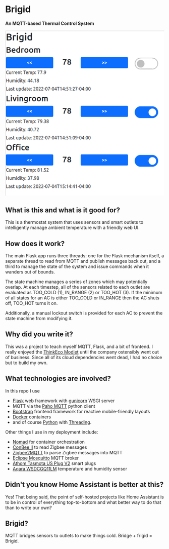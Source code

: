# Brigid
**An MQTT-based Thermal Control System**

![Screenshot](doc/screenshot.png)

## What is this and what is it good for?

This is a thermostat system that uses sensors and smart outlets to intelligently manage ambient temperature with a friendly web UI. 


## How does it work?

The main Flask app runs three threads: one for the Flask mechanism itself, a separate thread to read from MQTT and publish messages back out, and a third to manage the state of the system and issue commands when it wanders out of bounds. 

The state machine manages a series of zones which may potentially overlap. At each timestep, all of the sensors related to each outlet are evaluated as TOO_COLD (1), IN_RANGE (2) or TOO_HOT (3). If the minimum of all states for an AC is either TOO_COLD or IN_RANGE then the AC shuts off, TOO_HOT turns it on.

Additionally, a manual lockout switch is provided for each AC to prevent the state machine from modifying it.

## Why did you write it?

This was a project to teach myself MQTT, Flask, and a bit of frontend. I really enjoyed the [ThinkEco Modlet](https://web.archive.org/web/20201116144624/http://thinkecoinc.com/#smart-control) until the company ostensibly went out of business. Since all of its cloud dependencies went dead, I had no choice but to build my own.

## What technologies are involved?

In this repo I use
* [Flask](https://flask.palletsprojects.com/en/2.1.x/) web framework with [gunicorn](https://gunicorn.org/) WSGI server
* MQTT via the [Paho MQTT](https://pypi.org/project/paho-mqtt/) python client
* [Bootstrap](https://getbootstrap.com/docs/5.0/getting-started/introduction/) frontend framework for reactive mobile-friendly layouts
* [Docker](https://www.docker.com/) containers
* and of course [Python](https://www.python.org/) with [Threading](https://docs.python.org/3/library/threading.html).

Other things I use in my deployment include:
* [Nomad](https://www.nomadproject.io/) for container orchestration
* [ConBee II](https://phoscon.de/en/conbee) to read Zigbee messages
* [Zigbee2MQTT](https://www.zigbee2mqtt.io/) to parse Zigbee messages into MQTT
* [Eclipse Mosquitto](https://mosquitto.org/) MQTT broker
* [Athom Tasmota US Plug V2](https://www.athom.tech/blank-1/tasmota-us-plug-v2) smart plugs
* [Aqara WSDCGQ11LM](https://www.aqara.com/us/temperature_humidity_sensor.html) temperature and humidity sensor

## Didn't you know Home Assistant is better at this?

Yes! That being said, the point of self-hosted projects like Home Assistant is to be in control of everything top-to-bottom and what better way to do that than to write our own?

## Brigid?

MQTT bridges sensors to outlets to make things cold. Bridge + frigid = Brigid.
